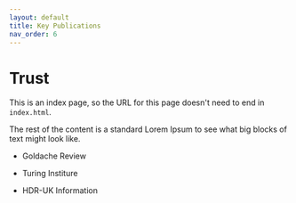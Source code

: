 ```yaml
---
layout: default
title: Key Publications
nav_order: 6
---
```


# Trust

This is an index page, so the URL for this page doesn't need to end in
`index.html`.

The rest of the content is a standard Lorem Ipsum to see what big blocks of
text might look like.

- Goldache Review

- Turing Institure

- HDR-UK Information